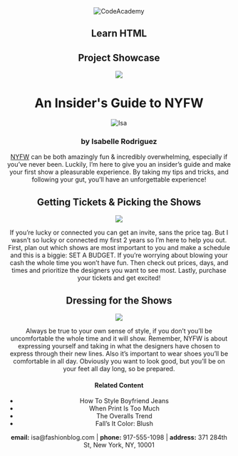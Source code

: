 <div align="center">
<img src="https://encrypted-tbn0.gstatic.com/images?q=tbn:ANd9GcRSLS0lwY4SORAPipdPe08ztkdAzIWhcEgy3MlCjOuEUZf3KrFH" alt="CodeAcademy">
<h2>Learn HTML</h2>
</div>
<h2 align="center">Project Showcase</h2>
<!--
<!DOCTYPE html>
<html>
<head>
  <title> Everyday with Isa </title>
</head>
-->

<div align="center">
  <a href="#contact">
  <img src="https://s3.amazonaws.com/codecademy-content/courses/learn-html/elements-and-structure/profile.jpg">
  </a>
  <h1>An Insider's Guide to NYFW</h1>
  <img src="https://s3.amazonaws.com/codecademy-content/courses/learn-html/elements-and-structure/image-one.jpeg" alt="Isa">
  <h3>by Isabelle Rodriguez</h3>
  <p>
  <a href="https://en.wikipedia.org/wiki/New_York_Fashion_Week" target="_blank">NYFW</a> can be both amazingly fun & incredibly overwhelming, especially if you’ve never been. Luckily, I’m here to give you an insider’s guide and make your first show a pleasurable experience. By taking my tips and tricks, and following your gut, you’ll have an unforgettable experience!
  </p>
  <h2>Getting Tickets & Picking the Shows</h2>
  <img src="https://s3.amazonaws.com/codecademy-content/courses/learn-html/elements-and-structure/image-two.jpeg">
  <p>If you’re lucky or connected you can get an invite, sans the price tag. But I wasn’t so lucky or connected my first 2 years so I’m here to help you out. First, plan out which shows are most important to you and make a schedule and this is a biggie: SET A BUDGET. If you’re worrying about blowing your cash the whole time you won’t have fun. Then check out prices, days, and times and prioritize the designers you want to see most. Lastly, purchase your tickets and get excited!
  </p>
  <h2>Dressing for the Shows</h2>
  <img src="https://s3.amazonaws.com/codecademy-content/courses/learn-html/elements-and-structure/image-three.jpeg">
  <p>Always be true to your own sense of style, if you don’t you’ll be uncomfortable the whole time and it will show. Remember, NYFW is about expressing yourself and taking in what the designers have chosen to express through their new lines. Also it’s important to wear shoes you’ll be comfortable in all day. Obviously you want to look good, but you’ll be on your feet all day long, so be prepared.
  </p>
  <h4>Related Content</h4>
  <ul>
    <li>How To Style Boyfriend Jeans</li>
    <li>When Print Is Too Much</li>
    <li>The Overalls Trend</li>
    <li>Fall’s It Color: Blush</li>
  </ul>
 </div>
 <div align="center" id="contact">
 <p><strong>email:</strong> isa@fashionblog.com | <strong>phone:</strong> 917-555-1098 | <strong>address:</strong> 371 284th St, New York, NY, 10001
 </p>
 </div>
